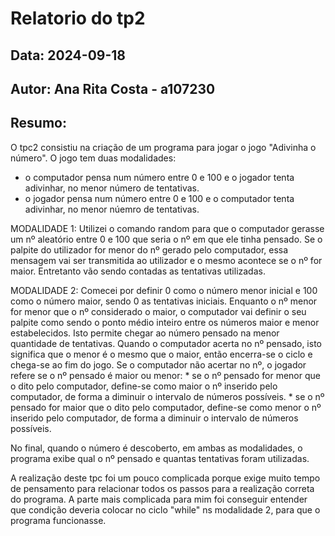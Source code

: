 # Relatorio do tp2
## Data: 2024-09-18
## Autor: Ana Rita Costa - a107230

## Resumo:
O tpc2 consistiu na criação de um programa para jogar o jogo "Adivinha o número".
O jogo tem duas modalidades:
   * o computador pensa num número entre 0 e 100 e o jogador tenta adivinhar, no menor número de tentativas.
   * o jogador pensa num número entre 0 e 100 e o computador tenta adivinhar,  no menor núemro de tentativas.

 MODALIDADE 1: Utilizei o comando random para que o computador gerasse um nº aleatório entre 0 e 100 que seria o nº em que ele tinha pensado. Se o palpite do utilizador for menor do nº gerado pelo computador, essa mensagem vai ser transmitida ao utilizador e o mesmo acontece se o nº for maior. Entretanto vão sendo contadas as tentativas utilizadas.
   
 MODALIDADE 2: Comecei por definir 0 como o número menor inicial e 100 como o número maior, sendo 0 as tentativas iniciais. Enquanto o nº menor for menor que o nº considerado o maior, o computador vai definir o seu palpite como sendo o ponto médio inteiro entre os números maior e menor estabelecidos. Isto permite chegar ao número pensado na menor quantidade de tentativas. Quando o computador acerta no nº pensado, isto significa que o menor é o mesmo que o maior, então encerra-se o ciclo e chega-se ao fim do jogo. Se o computador não acertar no nº, o jogador refere se o nº pensado é maior ou menor: 
    * se o nº pensado for menor que o dito pelo computador, define-se como maior o nº inserido pelo computador, de forma a diminuir o intervalo de números possíveis.
    * se o nº pensado for maior que o dito pelo computador, define-se como menor o nº inserido pelo computador, de forma a diminuir o intervalo de números possíveis. 

No final, quando o número é descoberto, em ambas as modalidades, o programa exibe qual o nº pensado e quantas tentativas foram utilizadas.

A realização deste tpc foi um pouco complicada porque exige muito tempo de pensamento para relacionar todos os passos para a realização correta do programa. A parte mais complicada para mim foi conseguir entender que condição deveria colocar no ciclo "while" ns modalidade 2, para que o programa funcionasse.
